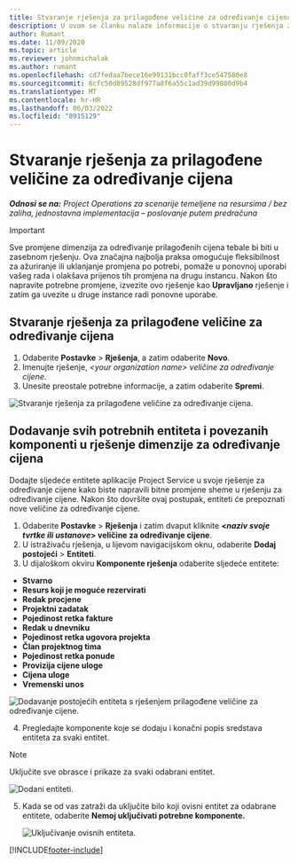 ```yaml
---
title: Stvaranje rješenja za prilagođene veličine za određivanje cijena
description: U ovom se članku nalaze informacije o stvaranju rješenja za prilagođene dimenzije određivanja cijena.
author: Rumant
ms.date: 11/09/2020
ms.topic: article
ms.reviewer: johnmichalak
ms.author: rumant
ms.openlocfilehash: cd7fedaa7bece16e99131bcc0faff3ce547580e8
ms.sourcegitcommit: 6cfc50d89528df977a8f6a55c1ad39d99800d9b4
ms.translationtype: MT
ms.contentlocale: hr-HR
ms.lasthandoff: 06/03/2022
ms.locfileid: "8915129"
---
```

# <a name="create-a-solution-for-custom-pricing-dimensions"></a>Stvaranje rješenja za prilagođene veličine za određivanje cijena

 _**Odnosi se na:** Project Operations za scenarije temeljene na resursima / bez zaliha, jednostavna implementacija – poslovanje putem predračuna_ 

>[!IMPORTANT]
>Sve promjene dimenzija za određivanje prilagođenih cijena tebale bi biti u zasebnom rješenju. Ova značajna najbolja praksa omogućuje fleksibilnost za ažuriranje ili uklanjanje promjena po potrebi, pomaže u ponovnoj uporabi vašeg rada i olakšava prijenos tih promjena na drugu instancu. Nakon što napravite potrebne promjene, izvezite ovo rješenje kao **Upravljano** rješenje i zatim ga uvezite u druge instance radi ponovne uporabe.

## <a name="create-a-solution-for-custom-pricing-dimensions"></a>Stvaranje rješenja za prilagođene veličine za određivanje cijena

1.  Odaberite **Postavke** > **Rješenja**, a zatim odaberite **Novo**.
2.  Imenujte rješenje, *\<your organization name\> veličine za određivanje cijene*.
3. Unesite preostale potrebne informacije, a zatim odaberite **Spremi**.

  ![Stvaranje rješenja za prilagođene veličine za određivanje cijena.](./media/Creation-of-custom-pricing-dimension-solution.png)
 
## <a name="add-all-required-entities-and-related-components-to-the-pricing-dimension-solution"></a>Dodavanje svih potrebnih entiteta i povezanih komponenti u rješenje dimenzije za određivanje cijena

Dodajte sljedeće entitete aplikacije Project Service u svoje rješenje za određivanje cijene kako biste napravili bitne promjene sheme u rješenju za određivanje cijene. Nakon što dovršite ovaj postupak, entiteti će prepoznati nove veličine za određivanje cijene.

1.  Odaberite **Postavke** > **Rješenja** i zatim dvaput kliknite **<*naziv svoje tvrtke ili ustanove*> veličine za određivanje cijene**.
2.  U istraživaču rješenja, u lijevom navigacijskom oknu, odaberite **Dodaj postojeći** > **Entiteti**.
3.  U dijaloškom okviru **Komponente rješenja** odaberite sljedeće entitete:
 
   - **Stvarno**
   - **Resurs koji je moguće rezervirati**
   - **Redak procjene**
   - **Projektni zadatak**
   - **Pojedinost retka fakture**
   - **Redak u dnevniku**
   - **Pojedinost retka ugovora projekta**
   - **Član projektnog tima**
   - **Pojedinost retka ponude**
   - **Provizija cijene uloge**
   - **Cijena uloge**
   - **Vremenski unos**
 
   ![Dodavanje postojećih entiteta s rješenjem prilagođene veličine za određivanje cijene.](./media/Existing-entities-to-PD-solution.png)
 
 4. Pregledajte komponente koje se dodaju i konačni popis sredstava entiteta za svaki entitet. 

   >[!NOTE]
   > Uključite sve obrasce i prikaze za svaki odabrani entitet.

  ![Dodani entiteti.](./media/solution-component-selection.png)


5.  Kada se od vas zatraži da uključite bilo koji ovisni entitet za odabrane entitete, odaberite **Nemoj uključivati potrebne komponente.**

    ![Uključivanje ovisnih entiteta.](./media/Do-not-include-required.png)


[!INCLUDE[footer-include](../includes/footer-banner.md)]
